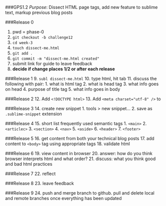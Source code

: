 ###GPS1.2
*Purpose*: Dissect HTML page tags, add new feature to sublime text, markup previous blog posts

###Release 0
1. pwd = phase-0
2. `git checkout -b challenge12`
3. `cd week-3`
4. `touch dissect-me.html`
5. `git add .`
6. `git commit -m "dissect-me.html created"`
7. submit link for guide to leave feedback
8. **decide if change places 1/2 or after each release**

###Release 1
9. `subl dissect-me.html`
10. type html, hit tab
11. discuss the following with pair:
	1. what is html tag
	2. what is head tag
	3. what info goes on head
	4. purpose of title tag
	5. what info goes in body

###Release 2
12. Add `<!DOCTYPE html>`
13. Add `<meta charset="utf-8" />` to <head>

###Release 3
14. create new snippet
	1. tools > new snippet...
	2. save as `.sublime-snippet` extension

###Release 4
15. short list frequently used semantic tags
	1. `<main>`
	2. `<articlec>`
	3. `<section>`
	4. `<nav>`
	5. `<aside>`
	6. `<header>`
	7. `<footer>`

###Release 5
16. get content from both your technical blog posts
17. add content to `<body>` tag using appropriate tags
18. validate html

###Release 6
19. view content in browser
20. answer: how do you think browser interprets html and what order?
21. discuss: what you think good  and bad html practices

###Release 7
22. reflect

###Release 8
23. leave feedback

###Release 9
24. push and merge branch to github. pull and delete local and remote branches once everything has been updated